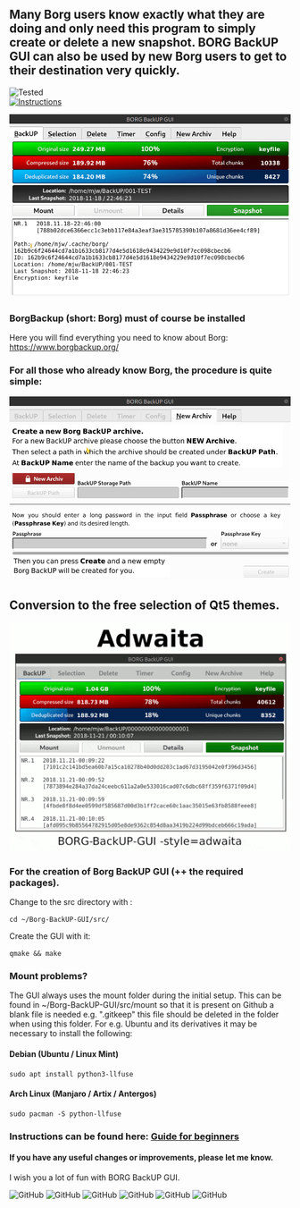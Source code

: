 ## Many Borg users know exactly what they are doing and only need this program to simply create or delete a new snapshot. BORG BackUP GUI can also be used by new Borg users to get to their destination very quickly.<BR>
![Tested](https://img.shields.io/badge/Tested%20on-Arch%20Linux%20/%20Manjaro%20/%20Artix%20/%20Antergos%20/%20Debian%20/%20Ubuntu%20/%20Linux%20Mint-green)<BR>
[![Instructions](https://img.shields.io/badge/Instructions%20can%20be%20found%20here-Guide%20for%20beginners-red)](https://github.com/MTrage/Borg-BackUP-GUI/wiki/Short-instruction)

![NEW Snapshot](https://github.com/MTrage/Borg-BackUP-GUI/blob/master/video/New-Snapshot.gif)

### BorgBackup (short: Borg) must of course be installed
Here you will find everything you need to know about Borg: 
https://www.borgbackup.org/

### For all those who already know Borg, the procedure is quite simple: 
![NEW Archive](https://github.com/MTrage/Borg-BackUP-GUI/blob/master/video/New-Archiv.gif)

## Conversion to the free selection of Qt5 themes.
![Qt5 Style](https://github.com/MTrage/Borg-BackUP-GUI/blob/master/video/Qt5-Style-min.gif)

### For the creation of Borg BackUP GUI (++ the required packages).
Change to the src directory with :

    cd ~/Borg-BackUP-GUI/src/

Create the GUI with it:

    qmake && make
   
### Mount problems?    
The GUI always uses the mount folder during the initial setup. This can be found in ~/Borg-BackUP-GUI/src/mount so that it is present on Github a blank file is needed e.g. ".gitkeep" this file should be deleted in the folder when using this folder.
For e.g. Ubuntu and its derivatives it may be necessary to install the following:

#### Debian (Ubuntu / Linux Mint)
    sudo apt install python3-llfuse

#### Arch Linux (Manjaro / Artix / Antergos)
	sudo pacman -S python-llfuse

### Instructions can be found here: [Guide for beginners](https://github.com/MTrage/Borg-BackUP-GUI/wiki/Short-instruction)

#### If you have any useful changes or improvements, please let me know.
I wish you a lot of fun with BORG BackUP GUI.

![GitHub](https://img.shields.io/github/languages/top/MTrage/Borg-BackUP-GUI?label=Qt%20%28C%2B%2B%29&style=plastic) ![GitHub](https://img.shields.io/github/issues/MTrage/Borg-BackUP-GUI?label=Issues&style=plastic) ![GitHub](https://img.shields.io/github/last-commit/MTrage/Borg-BackUP-GUI?label=Last%20commit&style=plastic) ![GitHub](https://img.shields.io/github/languages/code-size/MTrage/Borg-BackUP-GUI?label=Code%20size&style=plastic) ![GitHub](https://img.shields.io/github/repo-size/MTrage/Borg-BackUP-GUI?label=Repo%20size&style=plastic) ![GitHub](https://img.shields.io/github/license/MTrage/Borg-BackUP-GUI?label=License&style=plastic)
